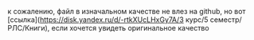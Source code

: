 к сожалению, файл в изначальном качестве не влез на github, но вот [ссылка](https://disk.yandex.ru/d/-rtkXUcLHxGy7A/3 курс/5 семестр/РЛС/Книги), если хочется увидеть оригинальное качество
